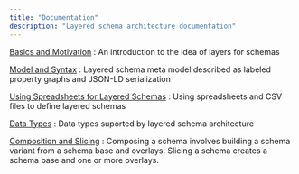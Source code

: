 ```yaml
---
title: "Documentation"
description: "Layered schema architecture documentation"
---
```


[Basics and Motivation](basics)
: An introduction to the idea of layers for schemas

[Model and Syntax](model_and_syntax)
: Layered schema meta model described as labeled property graphs and
  JSON-LD serialization
  
[Using Spreadsheets for Layered Schemas](spreadsheet_representation)
: Using spreadsheets and CSV files to define layered schemas

[Data Types](data_types)
: Data types suported by layered schema architecture

[Composition and Slicing](compose_slice)
: Composing a schema involves building a schema variant from a schema
  base and overlays. Slicing a schema creates a schema base and one or
  more overlays.
